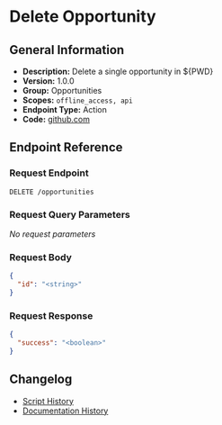 <!-- BEGIN GENERATED CONTENT -->
# Delete Opportunity

## General Information

- **Description:** Delete a single opportunity in ${PWD}
- **Version:** 1.0.0
- **Group:** Opportunities
- **Scopes:** `offline_access, api`
- **Endpoint Type:** Action
- **Code:** [github.com](https://github.com/NangoHQ/integration-templates/tree/main/integrations/salesforce/actions/delete-opportunity.ts)


## Endpoint Reference

### Request Endpoint

`DELETE /opportunities`

### Request Query Parameters

_No request parameters_

### Request Body

```json
{
  "id": "<string>"
}
```

### Request Response

```json
{
  "success": "<boolean>"
}
```

## Changelog

- [Script History](https://github.com/NangoHQ/integration-templates/commits/main/integrations/salesforce/actions/delete-opportunity.ts)
- [Documentation History](https://github.com/NangoHQ/integration-templates/commits/main/integrations/salesforce/actions/delete-opportunity.md)

<!-- END  GENERATED CONTENT -->

